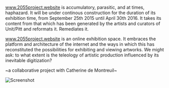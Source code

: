 www.2055project.website is accumulatory, parasitic, and at times, haphazard. It will be under continous construction for the duration of its exhibition time, from September 25th 2015 until April 30th 2016. It takes its content from that which has been generated by the artists and curators of Unit/Pitt and reformats it. Remediates it.

www.2055project.website is an online exhibition space. It embraces the platform and architecture of the internet and the ways in which this has reconstituted the possibilities for exhibiting and viewing artworks. We might ask: to what extent is the teleology of artistic production influenced by its inevitable digitization?

~a collaborative project with Catherine de Montreuil~

![Screenshot
](https://raw.github.com/zibs/UnitPitt/master/app/assets/images/readme.png)
